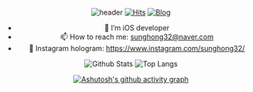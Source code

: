 <div align=center>

![header](https://capsule-render.vercel.app/api?type=cylinder&color=auto&height=300&section=header&text=Sunghong%20Min&fontSize=80&fontAlign=50&desc=iOS%20Developer&descAlignY=78&descSize=25&descAlign=73)
[![Hits](https://hits.seeyoufarm.com/api/count/incr/badge.svg?url=https%3A%2F%2Fgithub.com%2Fsunghong32&count_bg=%2379C83D&title_bg=%23555555&icon=&icon_color=%23E7E7E7&title=hits&edge_flat=false)](https://hits.seeyoufarm.com)
[![Blog](https://img.shields.io/badge/Blog-lightgray?style=flat&logo=Telegraph&logoColor=white)](https://hong-sangcompany.tistory.com)

- 📱 I’m iOS developer
- 📫 How to reach me: sunghong32@naver.com
- 💟 Instagram hologram: https://www.instagram.com/sunghong32/

![Github Stats](https://github-readme-stats.vercel.app/api?username=sunghong32&show_icons=true&theme=vue) ![Top Langs](https://github-readme-stats.vercel.app/api/top-langs/?username=sunghong32&layout=compact&theme=vue)  

[![Ashutosh's github activity graph](https://activity-graph.herokuapp.com/graph?username=sunghong32&theme=rogue)](https://github.com/sunghong32/github-readme-activity-graph)
</div>
